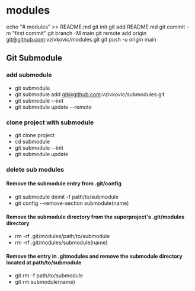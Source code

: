# modules


echo "# modules" >> README.md
git init
git add README.md
git commit -m "first commit"
git branch -M main
git remote add origin git@github.com:vzivkovic/modules.git
git push -u origin main


## Git Submodule

### add submodule

- git submodule
- git submodule add git@github.com:vzivkovic/submodules.git
- git submodule --init
- git submodule update --remote

### clone project with submodule

- git clone project
- cd  submodule
- git submodule --init
- git submodule update

### delete sub modules

#### Remove the submodule entry from .git/config
- git submodule deinit -f path/to/submodule
- git config --remove-section submodule(name)
#### Remove the submodule directory from the superproject's .git/modules directory
- rm -rf .git/modules/path/to/submodule
- rm -rf .git/modules/submodule(name)
#### Remove the entry in .gitmodules and remove the submodule directory located at path/to/submodule
- git rm -f path/to/submodule
- git rm submodule(name)
